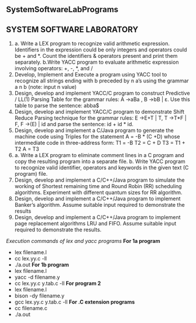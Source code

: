 ## SystemSoftwareLabPrograms
## SYSTEM SOFTWARE LABORATORY

1. a. Write a LEX program to recognize valid arithmetic expression. Identifiers in the expression could be only integers and operators could be + and *. Count the identifiers & operators present and print them separately. 
b.Write YACC program to evaluate arithmetic expression involving operators: +, -, *, and / 
2.  Develop, Implement and Execute a program using YACC tool to recognize all strings ending with b preceded by n a’s using the grammar a n b (note: input n value) 
3.  Design, develop and implement YACC/C program to construct Predictive / LL(1) Parsing Table for the grammar rules: A →aBa , B →bB | ε. Use this table to parse the sentence: abba$ 
4.  Design, develop and implement YACC/C program to demonstrate Shift Reduce Parsing technique for the grammar rules: E →E+T | T, T →T*F | F, F →(E) | id and parse the sentence: id + id * id.
5.   Design, develop and implement a C/Java program to generate the machine code using Triples for the statement A = -B * (C +D) whose intermediate code in three-address form: T1 = -B T2 = C + D T3 = T1 + T2 A = T3 
6. a. Write a LEX program to eliminate comment lines in a C program and copy the resulting program into a separate file. 
b. Write YACC program to recognize valid identifier, operators and keywords in the given text (C program) file. 
7. Design, develop and implement a C/C++/Java program to simulate the working of Shortest remaining time and Round Robin (RR) scheduling algorithms. Experiment with different quantum sizes for RR algorithm. 
8. Design, develop and implement a C/C++/Java program to implement Banker’s algorithm. Assume suitable input required to demonstrate the results 
9. Design, develop and implement a C/C++/Java program to implement page replacement algorithms LRU and FIFO. Assume suitable input required to demonstrate the results.


*Execution commands of lex and yacc programs* 
**For 1a program**
 - lex filename.l
 - cc lex.yy.c -ll
 - ./a.out
 **For 1b program**
 - lex filename.l
 - yacc -d filename.y
 - cc lex.yy.c y.tab.c -ll
**For program 2**
 - lex filename.l
 - bison -dy filename.y
 - gcc lex.yy.c y.tab.c -ll
**For .C extension programs**
 - cc filename.c
 - ./a.out
